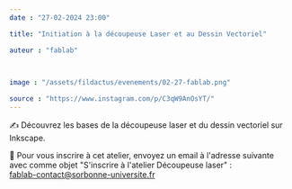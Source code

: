 ```yaml
---
date : "27-02-2024 23:00"

title: "Initiation à la découpeuse Laser et au Dessin Vectoriel"

auteur : "fablab"

 

image : "/assets/fildactus/evenements/02-27-fablab.png"

source : "https://www.instagram.com/p/C3qW9AnOsYT/"
---
```


✍️ Découvrez les bases de la découpeuse laser et du dessin vectoriel sur Inkscape.

📨 Pour vous inscrire à cet atelier, envoyez un email à l'adresse suivante avec comme objet "S'inscrire à l'atelier Découpeuse laser" :  
fablab-contact@sorbonne-universite.fr